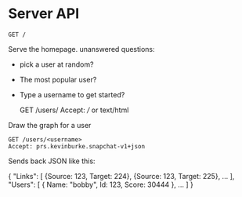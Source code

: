 # Server API

    GET /

Serve the homepage. unanswered questions:

- pick a user at random? 
- The most popular user? 
- Type a username to get started?


    GET /users/<username>
    Accept: */* or text/html

Draw the graph for a user

    GET /users/<username>
    Accept: prs.kevinburke.snapchat-v1+json

Sends back JSON like this:

{
    "Links": [
        {Source: 123, Target: 224},
        {Source: 123, Target: 225},
        ...
    ],
    "Users": [
        {
            Name: "bobby",
            Id: 123,
            Score: 30444
        },
        ...
    ]
}
